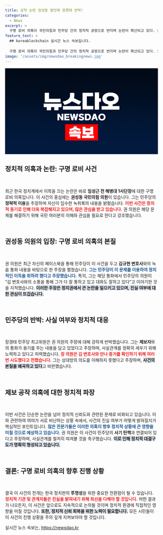 ```yaml
---
title: 공작 논란 권성동 발언에 장경태 반박!
categories:
  - News
excerpt: >
  구명 로비 의혹이 국민의힘과 민주당 간의 정치적 공방으로 번지며 논란이 확산되고 있다. 권성동의 제보 공작 주장에 장경태가 반박하며 갈등이 격화, 진실게임의 서막이 올랐다! 클릭해 자세히 알아보세요!
feature_text: >
  ## koreablockchain 실시간 뉴스 속보입니다.

  구명 로비 의혹이 국민의힘과 민주당 간의 정치적 공방으로 번지며 논란이 확산되고 있다. 권성동의 제보 공작 주장에 장경태가 반박하며 갈등이 격화, 진실게임의 서막이 올랐다! 클릭해 자세히 알아보세요!
image: '/assets/img/newsdao_breakingnews.jpg'
---
```


<p><img src="/assets/img/newsdao_breakingnews.jpg" alt="koreablockchain 속보" /></p>

<h2 data-ke-size="size26">정치적 의혹과 논란: 구명 로비 사건</h2>

<p data-ke-size="size16">&nbsp;</p>

<p>최근 한국 정치계에서 이목을 끄는 논란은 바로 <b>임성근 전 해병대 1사단장</b>에 대한 구명 로비 의혹입니다. 이 사건의 중심에는 <b>권성동 국민의힘 의원</b>이 있습니다. 그는 민주당의 <b>정략적 이용</b>을 주장하며 자신이 입수한 녹취록의 내용을 밝혔습니다. <b><span style="color: #ee2323;">이번 사건은 정치적 동기로 인해 더욱 복잡해지고 있으며, 많은 관심을 받고 있습니다.</span></b> 권 의원은 해당 문제를 해결하기 위해 국민 여러분의 이해와 관심을 필요로 한다고 강조했습니다.</p>

<p data-ke-size="size16">&nbsp;</p>

<h2 data-ke-size="size26">권성동 의원의 입장: 구명 로비 의혹의 본질</h2>

<p data-ke-size="size16">&nbsp;</p>

<p>권 의원은 최근 자신의 페이스북을 통해 민주당이 이 사건을 두고 <b>김규현 변호사</b>와의 녹음 통화 내용을 바탕으로 한 주장을 펼쳤습니다. <b><span style="color: #1a5490;">그는 민주당이 이 문제를 이용하여 정치적인 이득을 취하려 했다고 주장했습니다.</span></b> 특히, 그는 해당 통화에서 민주당의 의원이 “김 변호사와의 소통을 통해 그가 다 잘 통하고 있고 대화도 잘하고 있다”고 이야기한 것을 지적했습니다. <b><span style="background-color: #21538527;">이러한 주장은 정치권에서 큰 논란을 일으키고 있으며, 진실 여부에 대한 관심이 뜨겁습니다.</span></b></p>

<p data-ke-size="size16">&nbsp;</p>

<h2 data-ke-size="size26">민주당의 반박: 사실 여부와 정치적 대응</h2>

<p data-ke-size="size16">&nbsp;</p>

<p>장경태 민주당 최고위원은 권 의원의 주장에 대해 강하게 반박했습니다. 그는 <b>제보자</b>와의 통화가 용기를 주는 내용을 담고 있었다고 주장하며, 사실관계를 정확히 세우기 위해 노력하고 있다고 피력했습니다. <b><span style="color: #ee2323;">장 의원은 김 변호사와 만나 증거를 확인하기 위해 여러 번 시도했다고 전했습니다.</span></b> 그는 상대방의 의도를 이해하지 못했다고 주장하며, <b><span style="background-color: #21538527;">사건의 본질을 왜곡하고 있다</span></b>고 비판했습니다.</p>

<p data-ke-size="size16">&nbsp;</p>

<h2 data-ke-size="size26">제보 공작 의혹에 대한 정치적 파장</h2>

<p data-ke-size="size16">&nbsp;</p>

<p>이번 사건은 단순한 논란을 넘어 정치적 신뢰도와 관련된 문제로 비화되고 있습니다. 이와 관련하여 여야가 서로 비난하는 상황 속에서, 사건의 진실 여부가 어떻게 밝혀질지가 핵심적인 포인트입니다. <b><span style="color: #1a5490;">많은 전문가들은 이러한 의혹이 향후 정치적 상황에 큰 영향을 미칠 것으로 예상하고 있습니다.</span></b> 권 의원은 이 사건이 민주당의 <b>사기 탄핵</b>과 연결되어 있다고 주장하며, 사실관계를 철저히 따져볼 것을 촉구했습니다. <b><span style="background-color: #21538527;">이로 인해 정치적 대결구도가 명확히 형성되고 있습니다.</span></b></p>

<p data-ke-size="size16">&nbsp;</p>

<h2 data-ke-size="size26">결론: 구명 로비 의혹의 향후 진행 상황</h2>

<p data-ke-size="size16">&nbsp;</p>

<p>결국 이 사건의 전개는 한국 정치판의 <b>투명성</b>을 위한 중요한 전환점이 될 수 있습니다. <b><span style="color: #ee2323;">정치적 기관 및 관계자들은 진실을 밝혀내기 위해 최선을 다해야 할 것입니다.</span></b> 어떤 결과가 나오든지, 이 사건은 앞으로도 지속적으로 논의될 것이며 정치적 환경에 직접적인 영향을 미칠 것입니다. <b><span style="background-color: #21538527;">또한, 정치적 신뢰 회복을 위한 노력이 필요합니다.</span></b> 모든 시민들이 이 사건의 진행 상황을 주의 깊게 지켜보아야 할 것입니다.</p>
실시간 뉴스 속보는, <a href="https://newsdao.kr" rel="dofollow">https://newsdao.kr</a>


